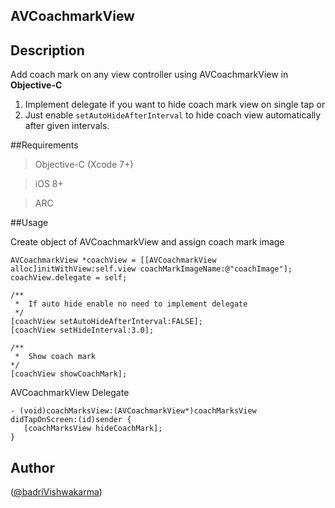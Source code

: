 ## AVCoachmarkView

## Description
Add coach mark on any view controller using AVCoachmarkView in **Objective-C**

1. Implement delegate if you want to hide coach mark view on single tap or
2. Just enable ```setAutoHideAfterInterval``` to hide coach view automatically after given intervals.


##Requirements
>Objective-C (Xcode 7+)

>iOS 8+

>ARC

##Usage

Create object of AVCoachmarkView and assign coach mark image
```
AVCoachmarkView *coachView = [[AVCoachmarkView alloc]initWithView:self.view coachMarkImageName:@"coachImage"];
coachView.delegate = self;
  
/**
 *  If auto hide enable no need to implement delegate
 */
[coachView setAutoHideAfterInterval:FALSE];
[coachView setHideInterval:3.0];
 
/**
 *  Show coach mark
*/
[coachView showCoachMark];
 ```

AVCoachmarkView Delegate

```
- (void)coachMarksView:(AVCoachmarkView*)coachMarksView didTapOnScreen:(id)sender {
   [coachMarksView hideCoachMark];
}
```
## Author
([@badriVishwakarma](https://www.twitter.com/badrivk))
